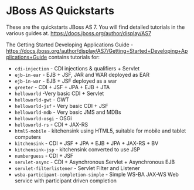 JBoss AS Quickstarts
====================

These are the quickstarts JBoss AS 7. You will find detailed tutorials in the
various guides at.
<https://docs.jboss.org/author/display/AS7>

The Getting Started Developing Applications Guide -
<https://docs.jboss.org/author/display/AS7/Getting+Started+Developing+Applications+Guide>
contains tutorials for:

* `cdi-injection` - CDI injections & qualifiers + Servlet
* `ejb-in-ear` - EJB + JSF, JAR and WAR deployed as EAR
* `ejb-in-war` - EJB + JSF deployed as a war
* `greeter` - CDI + JSF + JPA + EJB + JTA
* `helloworld` -Very basic  CDI + Servlet
* `helloworld-gwt` - GWT
* `helloworld-jsf` - Very basic CDI + JSF
* `helloworld-mdb` - Very basic JMS and MDBs
* `helloworld-osgi` - OSGi
* `helloworld-rs` - CDI + JAX-RS
* `html5-mobile` - kitchensink using HTML5, suitable for mobile and tablet computers
* `kitchensink` - CDI + JSF + JPA + EJB + JPA + JAX-RS + BV
* `kitchensink-jsp` - kitchensink converted to use JSP
* `numberguess` - CDI + JSF
* `servlet-async` - CDI + Asynchronous Servlet + Asynchronous EJB 
* `servlet-filterlistener` - Servlet Filter and Listener
* `wsba-participant-completion-simple` - Simple WS-BA JAX-WS Web service with participant driven completion

